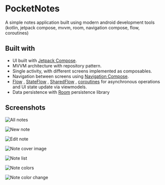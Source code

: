 # PocketNotes

A simple notes application built using modern android development tools (kotlin, jetpack compose,
mvvm, room, navigation compose, flow, coroutines)

## Built with

* UI built with [Jetpack Compose](https://developer.android.com/jetpack/compose).
* MVVM architecture with repository pattern.
* Single activity, with different screens implemented as composables.
* Navigation between screens
  using [Navigation Compose](https://developer.android.com/jetpack/compose/navigation).
* [Flow](https://developer.android.com/kotlin/flow)
  , [StateFlow](https://developer.android.com/kotlin/flow/stateflow-and-sharedflow)
  , [SharedFlow](https://developer.android.com/kotlin/flow/stateflow-and-sharedflow)
  , [coroutines](https://developer.android.com/kotlin/coroutines) for asynchronous operations and UI
  state update via viewmodels.
* Data persistence with [Room](https://developer.android.com/jetpack/androidx/releases/room)
  persistence library

## Screenshots

![All notes](/docs/images/1_all_notes.jpg?raw=true "All notes")

![New note](/docs/images/2_new_note.jpg?raw=true "New note")

![Edit note](/docs/images/3_edit_note.jpg?raw=true "Edit note")

![Note cover image](/docs/images/4_edit_note_cover_image.jpg?raw=true "Note cover image")

![Note list](/docs/images/5_edit_note_list.jpg?raw=true "Note list")

![Note colors](/docs/images/6_note_color.jpg?raw=true "Note colors")

![Note color change](/docs/images/7_note_color_change.jpg?raw=true "Note color change")